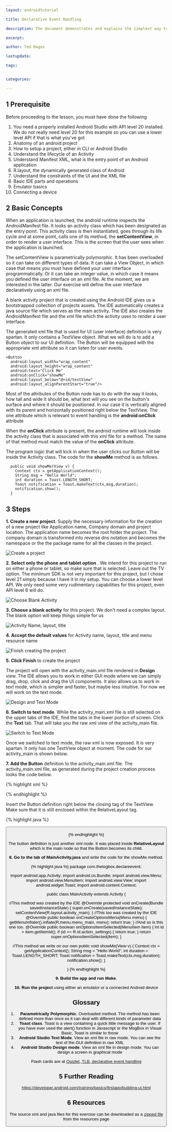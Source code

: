 ```yaml
---
layout: androidtutorial

title: Declarative Event Handling

description: The document demonstrates and explains the simplest way to build an android program that reacts to user generated events, like button clicks

excerpt: 

author: Ted Hagos

lastupdate: 

tags:


categories:

---
```


## 1 Prerequisite

Before proceeding to the lesson, you must have done the following

1. You need a properly installed Android Studio with API level 20 installed. We do not really need level 20 for this example so you can use a lower level API if that is what you've got
1. Anatomy of an android project
1. How to setup a project, either in CLI or Android Studio
2. Understand the lifecycle of an Activity
3. Understand Manifest XML, what is the entry point of an Android application
4. R.layout, the dynamically generated class of Android
5. Understand the constraints of the UI and the XML file
6. Basic IDE parts and operations
7. Emulator basics
8. Connecting a device

## 2 Basic Concepts

When an application is launched, the android runtime inspects the AndroidManifest file. It looks an activity class which has been designated as the entry point. This activity class is then instantiated, goes through its life cycle and at some point, calls  one of its method, the **setContentView**, in order to render a user interface. This is the screen that the user sees when the application is launched. 

The setContentView is parametrically polymorphic. It has been overloaded so it can take on different types of data. It can take a View Object, in which case that means you must have defined your user interface programmatically. Or it can take an integer value, in which case it means you defined the user interface on an xml file. At the moment, we are interested in the latter. Our exercise  will define the user interface declaratively using an xml file.

A blank activity project that is created using the Android IDE gives us a bootstrapped collection of projects assets. The IDE automatically creates a java source file which serves as the main activity. The IDE also creates the AndroidManifest file and the xml file which the activity uses to render a user interface. 

The generated xml file that is used for UI (user interface) definition is very spartan. It only contains a TextView object. What we will do is to add a Button object to our UI definition. The Button will be equipped with the appropriate xml attribute so it can listen for user events. 


~~~
<Button
  android:layout_width="wrap_content"
  android:layout_height="wrap_content"
  android:text="Click Me"
  android:onClick="showMe"
  android:layout_below="@+id/textView"
  android:layout_alignParentStart="true"/>
~~~

Most of the attributes of the Button node has to do with the way it looks, how tall and wide it should be, what text will you see on the button's surface and where it should be positioned. In our case it is vertically aligned with its parent and horizontally positioned right below the TextView. The one attribute which is relevant to event handling is the **android:onClick** attribute

When the **onClick** attribute is present, the android runtime will look inside the activity class that is associated with this xml file for a method. The name of that method must match the value of  the **onClick** attribute.

The program logic that will kick in when the user clicks our Button will be inside the Activity class. The code for the **showMe** method is as follows.

~~~
  public void showMe(View v) {
    Context ctx = getApplicationContext();
    String msg = "Hello World";
    int duration = Toast.LENGTH_SHORT;
    Toast notification = Toast.makeText(ctx,msg,duration);
    notification.show();
  }
~~~

## 3 Steps

**1. Create a new project**. Supply the necessary information for the creation of a new project like Application name, Company domain and project location. The application name becomes the root folder the project. The company domain is transformed into reverse dns notation and becomes the namespace or the the package name for all the classes in the project.

![Create a project](../images/declare-project-1.png)

**2. Select only the phone and tablet option** . We intend for this project to run on either a phone or tablet, so make sure that is selected. Leave out the TV option. The minimum SDK is not very important for this project, but I chose level 21 simply because I have it in my setup. You can choose a lower level API. We only need some very rudimentary capabilities for this project, even API level 8 will do.

![Choose Blank Activity](../images/declare-project-2.png)

**3. Choose a blank activity** for this project. We don't need a complex layout. The blank option will keep things simple for us

![Activity Name, layout, title](../images/declare-project-3.png)

**4. Accept the default values** for Activity name, layout, title and menu resource name

![Finish creating the project](../images/declare-project-4.png)

**5. Click Finish** to create the project

The project will open with the activity_main.xml file rendered in **Design** view. The IDE allows you to work in either GUI mode where we can simply drag, drop, click and drag the UI components. It also allows us to work in text mode, which is simpler and faster, but maybe less intuitive. For now we will work on the text mode.

![Design and Text Mode](../images/declare-project-5.png)

**6. Switch to text mode**. While the activity_main.xml file is still selected on the upper tabs of the IDE, find the tabs in the lower portion of screen. Click the **Text** tab. That will take you the raw xml view of the activity_main file. 

![Switch to Text Mode](../images/declare-project-6.png)

Once we switched to text mode, the raw xml is now exposed. It is very spartan. It only has one TextView object at moment. The code for our activity_main is shown below. 

**7. Add the Button** definition to the activity_main.xml file. The activity_main.xml file, as generated during the project creation process looks the code below.

{% highlight xml %}
<RelativeLayout xmlns:android="http://schemas.android.com/apk/res/android"
                xmlns:tools="http://schemas.android.com/tools"
                android:layout_width="match_parent"
                android:layout_height="match_parent"
                android:paddingLeft="@dimen/activity_horizontal_margin"
                android:paddingRight="@dimen/activity_horizontal_margin"
                android:paddingTop="@dimen/activity_vertical_margin"
                android:paddingBottom="@dimen/activity_vertical_margin"
                tools:context=".MainActivity">

  <TextView
    android:text="@string/hello_world"
    android:layout_width="wrap_content"
    android:layout_height="wrap_content"
    android:id="@+id/textView"/>
    
</RelativeLayout>
{% endhighlight %}

Insert the Button definition right below the closing tag of the TextView. Make sure that it is still enclosed within the RelativeLayout tag. 

{% highlight java %}
<RelativeLayout xmlns:android="http://schemas.android.com/apk/res/android"
                xmlns:tools="http://schemas.android.com/tools"
                android:layout_width="match_parent"
                android:layout_height="match_parent"
                android:paddingLeft="@dimen/activity_horizontal_margin"
                android:paddingRight="@dimen/activity_horizontal_margin"
                android:paddingTop="@dimen/activity_vertical_margin"
                android:paddingBottom="@dimen/activity_vertical_margin"
                tools:context=".MainActivity">

  <TextView
    android:text="@string/hello_world"
    android:layout_width="wrap_content"
    android:layout_height="wrap_content"
    android:id="@+id/textView"/>

  <Button
    android:layout_width="wrap_content"
    android:layout_height="wrap_content"
    android:text="Click me okay"
    android:onClick="showMe"
    android:layout_below="@+id/textView"
    android:layout_alignParentStart="true"/>

</RelativeLayout>
{% endhighlight %}

The button definition is just another xml node. It was placed inside **RelativeLayout** which is the main node so that the Button becomes its child.

**8. Go to the tab of MainActivity.java** and write the code for the showMe method.

{% highlight java %}
package com.thelogbox.declareevent;

import android.app.Activity;
import android.os.Bundle;
import android.view.Menu;
import android.view.MenuItem;
import android.view.View;
import android.widget.Toast;
import android.content.Context;


public class MainActivity extends Activity {

  //This method was created by the IDE
  @Override
  protected void onCreate(Bundle savedInstanceState) {
    super.onCreate(savedInstanceState);
    setContentView(R.layout.activity_main);
  }
  //This too was created by the IDE
  @Override
  public boolean onCreateOptionsMenu(Menu menu) {
    getMenuInflater().inflate(R.menu.menu_main, menu);
    return true;
  }
  //And so is this one too.
  @Override
  public boolean onOptionsItemSelected(MenuItem item) {
    int id = item.getItemId();
    if (id == R.id.action_settings) {
      return true;
    }
    return super.onOptionsItemSelected(item);
  }

  //This method we write on our own
  public void showMe(View v) {
    Context ctx = getApplicationContext();
    String msg = "Hello World";
    int duration = Toast.LENGTH_SHORT;
    Toast notification = Toast.makeText(ctx,msg,duration);
    notification.show();
  }

}
{% endhighlight %}

**9. Build the app and run Make**. 

**10. Run the project** using either an emulator or a connected Android device

## Glossary

1. **Parametrically Polymorphic**.	Overloaded method. The method has been defined more than once so it can deal with different kinds of parameter data
2. **Toast class**.	Toast is a view containing a quick little message to the user. If you have ever used the alert() function in Javascript or the MsgBox in Visual Basic, Toast is similar to those
3. **Android Studio Text Mode**. View an xml file in raw mode. You can see the text of the GUI definition in raw XML
4. **Android Studio Design mode**.	View an xml file in design mode. You can design a screen in graphical mode

Flash cards are at [Quizlet, TLB, declarative event handling](http://quizlet.com/_12k3my)

## 5 Further Reading

https://developer.android.com/training/basics/firstapp/building-ui.html

## 6 Resources

The source xml and java files for this exercise can be downloaded as a [zipped file](../resources/declarative-event-handling.zip) from the resources page

